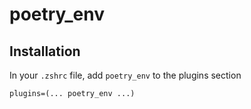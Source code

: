 # poetry_env

## Installation
In your `.zshrc` file, add `poetry_env` to the plugins section

```
plugins=(... poetry_env ...)
```
